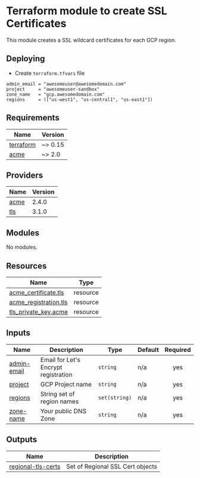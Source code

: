 # Terraform module to create SSL Certificates

This module creates a SSL wildcard certificates for each GCP region.

## Deploying

- Create `terraform.tfvars` file

```hcl
admin_email = "awesomeuser@awesomedomain.com"
project     = "awesomeuser-sandbox"
zone_name   = "gcp.awesomedomain.com"
regions     = (["us-west1", "us-central1", "us-east1"])
```

<!-- BEGINNING OF PRE-COMMIT-TERRAFORM DOCS HOOK -->
## Requirements

| Name | Version |
|------|---------|
| <a name="requirement_terraform"></a> [terraform](#requirement\_terraform) | ~> 0.15 |
| <a name="requirement_acme"></a> [acme](#requirement\_acme) | ~> 2.0 |

## Providers

| Name | Version |
|------|---------|
| <a name="provider_acme"></a> [acme](#provider\_acme) | 2.4.0 |
| <a name="provider_tls"></a> [tls](#provider\_tls) | 3.1.0 |

## Modules

No modules.

## Resources

| Name | Type |
|------|------|
| [acme_certificate.tls](https://registry.terraform.io/providers/vancluever/acme/latest/docs/resources/certificate) | resource |
| [acme_registration.tls](https://registry.terraform.io/providers/vancluever/acme/latest/docs/resources/registration) | resource |
| [tls_private_key.acme](https://registry.terraform.io/providers/hashicorp/tls/latest/docs/resources/private_key) | resource |

## Inputs

| Name | Description | Type | Default | Required |
|------|-------------|------|---------|:--------:|
| <a name="input_admin-email"></a> [admin-email](#input\_admin-email) | Email for Let's Encrypt registration | `string` | n/a | yes |
| <a name="input_project"></a> [project](#input\_project) | GCP Project name | `string` | n/a | yes |
| <a name="input_regions"></a> [regions](#input\_regions) | String set of region names | `set(string)` | n/a | yes |
| <a name="input_zone-name"></a> [zone-name](#input\_zone-name) | Your public DNS Zone | `string` | n/a | yes |

## Outputs

| Name | Description |
|------|-------------|
| <a name="output_regional-tls-certs"></a> [regional-tls-certs](#output\_regional-tls-certs) | Set of Regional SSL Cert objects |
<!-- END OF PRE-COMMIT-TERRAFORM DOCS HOOK -->
